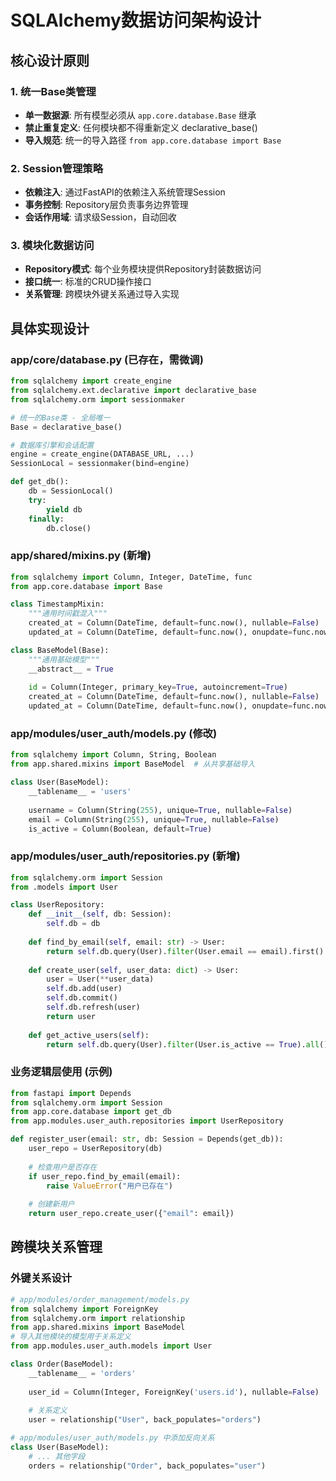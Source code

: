 # SQLAlchemy数据访问架构设计

## 核心设计原则

### 1. 统一Base类管理
- **单一数据源**: 所有模型必须从 `app.core.database.Base` 继承
- **禁止重复定义**: 任何模块都不得重新定义 declarative_base()
- **导入规范**: 统一的导入路径 `from app.core.database import Base`

### 2. Session管理策略
- **依赖注入**: 通过FastAPI的依赖注入系统管理Session
- **事务控制**: Repository层负责事务边界管理
- **会话作用域**: 请求级Session，自动回收

### 3. 模块化数据访问
- **Repository模式**: 每个业务模块提供Repository封装数据访问
- **接口统一**: 标准的CRUD操作接口
- **关系管理**: 跨模块外键关系通过导入实现

## 具体实现设计

### app/core/database.py (已存在，需微调)
```python
from sqlalchemy import create_engine
from sqlalchemy.ext.declarative import declarative_base
from sqlalchemy.orm import sessionmaker

# 统一的Base类 - 全局唯一
Base = declarative_base()

# 数据库引擎和会话配置
engine = create_engine(DATABASE_URL, ...)
SessionLocal = sessionmaker(bind=engine)

def get_db():
    db = SessionLocal()
    try:
        yield db
    finally:
        db.close()
```

### app/shared/mixins.py (新增)
```python
from sqlalchemy import Column, Integer, DateTime, func
from app.core.database import Base

class TimestampMixin:
    """通用时间戳混入"""
    created_at = Column(DateTime, default=func.now(), nullable=False)
    updated_at = Column(DateTime, default=func.now(), onupdate=func.now(), nullable=False)

class BaseModel(Base):
    """通用基础模型"""
    __abstract__ = True
    
    id = Column(Integer, primary_key=True, autoincrement=True)
    created_at = Column(DateTime, default=func.now(), nullable=False)
    updated_at = Column(DateTime, default=func.now(), onupdate=func.now(), nullable=False)
```

### app/modules/user_auth/models.py (修改)
```python
from sqlalchemy import Column, String, Boolean
from app.shared.mixins import BaseModel  # 从共享基础导入

class User(BaseModel):
    __tablename__ = 'users'
    
    username = Column(String(255), unique=True, nullable=False)
    email = Column(String(255), unique=True, nullable=False)
    is_active = Column(Boolean, default=True)
```

### app/modules/user_auth/repositories.py (新增)
```python
from sqlalchemy.orm import Session
from .models import User

class UserRepository:
    def __init__(self, db: Session):
        self.db = db
    
    def find_by_email(self, email: str) -> User:
        return self.db.query(User).filter(User.email == email).first()
    
    def create_user(self, user_data: dict) -> User:
        user = User(**user_data)
        self.db.add(user)
        self.db.commit()
        self.db.refresh(user)
        return user
    
    def get_active_users(self):
        return self.db.query(User).filter(User.is_active == True).all()
```

### 业务逻辑层使用 (示例)
```python
from fastapi import Depends
from sqlalchemy.orm import Session
from app.core.database import get_db
from app.modules.user_auth.repositories import UserRepository

def register_user(email: str, db: Session = Depends(get_db)):
    user_repo = UserRepository(db)
    
    # 检查用户是否存在
    if user_repo.find_by_email(email):
        raise ValueError("用户已存在")
    
    # 创建新用户
    return user_repo.create_user({"email": email})
```

## 跨模块关系管理

### 外键关系设计
```python
# app/modules/order_management/models.py
from sqlalchemy import ForeignKey
from sqlalchemy.orm import relationship
from app.shared.mixins import BaseModel
# 导入其他模块的模型用于关系定义
from app.modules.user_auth.models import User

class Order(BaseModel):
    __tablename__ = 'orders'
    
    user_id = Column(Integer, ForeignKey('users.id'), nullable=False)
    
    # 关系定义
    user = relationship("User", back_populates="orders")

# app/modules/user_auth/models.py 中添加反向关系
class User(BaseModel):
    # ... 其他字段
    orders = relationship("Order", back_populates="user")
```